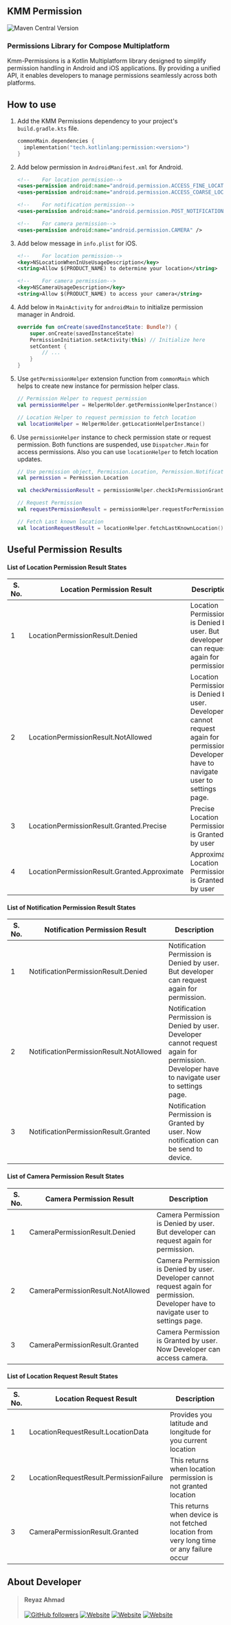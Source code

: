 ## KMM Permission

![Maven Central Version](https://img.shields.io/maven-central/v/tech.kotlinlang/permission?style=for-the-badge&logo=jetpackcompose&logoColor=FFFFFF)

### Permissions Library for Compose Multiplatform

Kmm-Permissions is a Kotlin Multiplatform library designed to simplify permission handling in Android and iOS applications. By providing a unified API, it enables developers to manage permissions seamlessly across both platforms.

## How to use

1. Add the KMM Permissions dependency to your project's `build.gradle.kts` file.

    ```kotlin
    commonMain.dependencies {
      implementation("tech.kotlinlang:permission:<version>")
    }
    ```

2. Add below permission in `AndroidManifest.xml` for Android.
    ```xml
    <!--    For location permission-->
    <uses-permission android:name="android.permission.ACCESS_FINE_LOCATION" />
    <uses-permission android:name="android.permission.ACCESS_COARSE_LOCATION" />
   
    <!--    For notification permission-->
    <uses-permission android:name="android.permission.POST_NOTIFICATIONS" />
   
    <!--    For camera permission-->
    <uses-permission android:name="android.permission.CAMERA" />
    ```

3. Add below message in `info.plist` for iOS.

    ```xml
    <!--    For location permission-->
    <key>NSLocationWhenInUseUsageDescription</key>
    <string>Allow $(PRODUCT_NAME) to determine your location</string>

    <!--    For camera permission-->
    <key>NSCameraUsageDescription</key>
    <string>Allow $(PRODUCT_NAME) to access your camera</string>
    ```
4. Add below in `MainActivity` for `androidMain` to initialize permission manager in Android.

   ```kotlin
   override fun onCreate(savedInstanceState: Bundle?) {
       super.onCreate(savedInstanceState)
       PermissionInitiation.setActivity(this) // Initialize here
       setContent {
           // ...
       }
   }
   ```

5. Use `getPermissionHelper` extension function from `commonMain` which helps to create new instance for permission helper class.

    ```kotlin
    // Permission Helper to request permission
    val permissionHelper = HelperHolder.getPermissionHelperInstance()

    // Location Helper to request permission to fetch location
    val locationHelper = HelperHolder.getLocationHelperInstance()
    ```

6. Use `permissionHelper` instance to check permission state or request permission. Both functions are suspended, use `Dispatcher.Main` for access permissions. Also you can use `locationHelper` to fetch location updates.

    ```kotlin
    // Use permission object, Permission.Location, Permission.Notification, Permission.Camera
    val permission = Permission.Location
   
    val checkPermissionResult = permissionHelper.checkIsPermissionGranted(permission)

    // Request Permission
    val requestPermissionResult = permissionHelper.requestForPermission(permission)

    // Fetch Last known location
    val locationRequestResult = locationHelper.fetchLastKnownLocation()
    ```


## Useful Permission Results

#### List of Location Permission Result States

| S. No. | Location Permission Result                   | Description                                                                                                                             |
|--------|----------------------------------------------|-----------------------------------------------------------------------------------------------------------------------------------------|
| 1      | LocationPermissionResult.Denied              | Location Permission is Denied by user. But developer can request again for permission.                                                  |
| 2      | LocationPermissionResult.NotAllowed          | Location Permission is Denied by user. Developer cannot request again for permission. Developer have to navigate user to settings page. |
| 3      | LocationPermissionResult.Granted.Precise     | Precise Location Permission is Granted by user                                                                                          |
| 4      | LocationPermissionResult.Granted.Approximate | Approximate Location Permission is Granted by user                                                                                      |

#### List of Notification Permission Result States
| S. No. | Notification Permission Result          | Description                                                                                                                                 |
|--------|-----------------------------------------|---------------------------------------------------------------------------------------------------------------------------------------------|
| 1      | NotificationPermissionResult.Denied     | Notification Permission is Denied by user. But developer can request again for permission.                                                  |
| 2      | NotificationPermissionResult.NotAllowed | Notification Permission is Denied by user. Developer cannot request again for permission. Developer have to navigate user to settings page. |
| 3      | NotificationPermissionResult.Granted    | Notification Permission is Granted by user. Now notification can be send to device.                                                         |

#### List of Camera Permission Result States
| S. No. | Camera Permission Result          | Description                                                                                                                           |
|--------|-----------------------------------|---------------------------------------------------------------------------------------------------------------------------------------|
| 1      | CameraPermissionResult.Denied     | Camera Permission is Denied by user. But developer can request again for permission.                                                  |
| 2      | CameraPermissionResult.NotAllowed | Camera Permission is Denied by user. Developer cannot request again for permission. Developer have to navigate user to settings page. |
| 3      | CameraPermissionResult.Granted    | Camera Permission is Granted by user. Now Developer can access camera.                                                                |

#### List of Location Request Result States
| S. No. | Location Request Result                 | Description                                                                               |
|--------|-----------------------------------------|-------------------------------------------------------------------------------------------|
| 1      | LocationRequestResult.LocationData      | Provides you latitude and longitude for you current location                              |
| 2      | LocationRequestResult.PermissionFailure | This returns when location permission is not granted location                             |
| 3      | CameraPermissionResult.Granted          | This returns when device is not fetched location from very long time or any failure occur |


## About Developer

>  #### Reyaz Ahmad
> [![GitHub followers](https://img.shields.io/github/followers/reyazoct?style=for-the-badge&logo=github&label=Github)](https://github.com/reyazoct) [![Website](https://img.shields.io/website?url=https%3A%2F%2Freyaz.live&style=for-the-badge&label=reyaz.live)](https://reyaz.live) [![Website](https://img.shields.io/website?url=https%3A%2F%2Fwww.linkedin.com&style=for-the-badge&logo=linkedin&label=linkedin)](https://www.linkedin.com/in/ahmad-reyaz) [![Website](https://img.shields.io/website?url=https%3A%2F%2Fleetcode.com&style=for-the-badge&logo=leetcode&label=Leetcode)](https://leetcode.com/u/reyazoct)